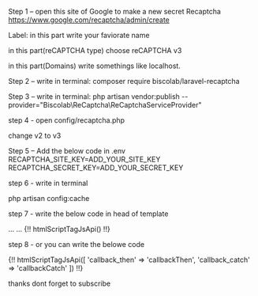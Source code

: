 Step 1 – open this site of Google to make a new secret Recaptcha
  https://www.google.com/recaptcha/admin/create
  
  Label:
  in this part write your faviorate name
  
  in this part(reCAPTCHA type) choose reCAPTCHA v3
  
  in this part(Domains) write somethings like localhost.



Step 2 – write in terminal:
 composer require biscolab/laravel-recaptcha
 
Step 3 – write in terminal:
  php artisan vendor:publish --provider="Biscolab\ReCaptcha\ReCaptchaServiceProvider"


step 4 - open config/recaptcha.php

change v2 to v3
 
 
Step 5 – Add the below code in .env
  RECAPTCHA_SITE_KEY=ADD_YOUR_SITE_KEY
  RECAPTCHA_SECRET_KEY=ADD_YOUR_SECRET_KEY
  


step 6 - write in terminal

 php artisan config:cache


step 7 - write the below code in head of template
<!DOCTYPE html>
<html>
    <head>
        ...
        ...
        {!! htmlScriptTagJsApi() !!}
    </head>




step 8 -  or you can write the belowe code
<script type="text/javascript">
function callbackThen(response){
    // read HTTP status
    console.log(response.status);
 
    // read Promise object
    response.json().then(function(data){
        console.log(data);
    });
}
function callbackCatch(error){
    console.error('Error:', error)
}
</script>
 
{!! htmlScriptTagJsApi([
    'callback_then' => 'callbackThen',
    'callback_catch' => 'callbackCatch'
]) !!}
  
  

 
						


 thanks  dont forget to subscribe
